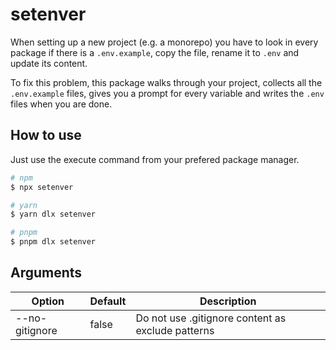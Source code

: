 # setenver

When setting up a new project (e.g. a monorepo) you have to look in every package if there is a `.env.example`, copy the file, rename it to `.env` and update its content.

To fix this problem, this package walks through your project, collects all the `.env.example` files, gives you a prompt for every variable and writes the `.env` files when you are done. 

## How to use

Just use the execute command from your prefered package manager.

```bash
# npm
$ npx setenver

# yarn
$ yarn dlx setenver

# pnpm
$ pnpm dlx setenver
```

## Arguments

| Option | Default | Description |
| ------ | ------- | ----------- |
| --no-gitignore | false | Do not use .gitignore content as exclude patterns | 

